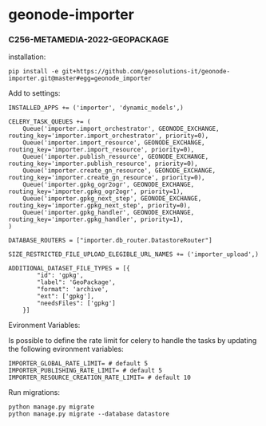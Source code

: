 # geonode-importer
### C256-METAMEDIA-2022-GEOPACKAGE

installation: 
```
pip install -e git+https://github.com/geosolutions-it/geonode-importer.git@master#egg=geonode_importer
```

Add to settings:

```
INSTALLED_APPS += ('importer', 'dynamic_models',)

CELERY_TASK_QUEUES += (
    Queue('importer.import_orchestrator', GEONODE_EXCHANGE, routing_key='importer.import_orchestrator', priority=0),
    Queue('importer.import_resource', GEONODE_EXCHANGE, routing_key='importer.import_resource', priority=0),
    Queue('importer.publish_resource', GEONODE_EXCHANGE, routing_key='importer.publish_resource', priority=0),
    Queue('importer.create_gn_resource', GEONODE_EXCHANGE, routing_key='importer.create_gn_resource', priority=0),
    Queue('importer.gpkg_ogr2ogr', GEONODE_EXCHANGE, routing_key='importer.gpkg_ogr2ogr', priority=1),
    Queue('importer.gpkg_next_step', GEONODE_EXCHANGE, routing_key='importer.gpkg_next_step', priority=0),
    Queue('importer.gpkg_handler', GEONODE_EXCHANGE, routing_key='importer.gpkg_handler', priority=1),
)

DATABASE_ROUTERS = ["importer.db_router.DatastoreRouter"]

SIZE_RESTRICTED_FILE_UPLOAD_ELEGIBLE_URL_NAMES += ('importer_upload',)

ADDITIONAL_DATASET_FILE_TYPES = [{
        "id": 'gpkg',
        "label": 'GeoPackage',
        "format": 'archive',
        "ext": ['gpkg'],
        "needsFiles": ['gpkg']
    }]

```

Evironment Variables:

Is possible to define the rate limit for celery to handle the tasks by updating the following evironment variables:

```
IMPORTER_GLOBAL_RATE_LIMIT= # default 5
IMPORTER_PUBLISHING_RATE_LIMIT= # default 5
IMPORTER_RESOURCE_CREATION_RATE_LIMIT= # default 10
```


Run migrations:

```
python manage.py migrate
python manage.py migrate --database datastore
```
